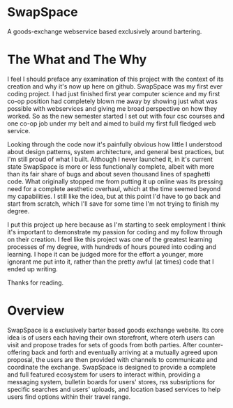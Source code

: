 SwapSpace
=========
A goods-exchange webservice based exclusively around bartering.

The What and The Why
====================
I feel I should preface any examination of this project with the context of its creation and why it's now up here on github. SwapSpace was my first ever coding project. I had just finished first year computer science and my first co-op position had completely blown me away by showing just what was possible with webservices and giving me broad perspective on how they worked. So as the new semester started I set out with four csc courses and one co-op job under my belt and aimed to build my first full fledged web service. 

Looking through the code now it's painfully obvious how little I understood about design patterns, system architecture, and general best practices, but I'm still proud of what I built. Although I never launched it, in it's current state SwapSpace is more or less functionally complete, albeit with more than its fair share of bugs and about seven thousand lines of spaghetti code. What originally stopped me from putting it up online was its pressing need for a complete aesthetic overhaul, which at the time seemed beyond my capabilities. I still like the idea, but at this point I'd have to go back and start from scratch, which I'll save for some time I'm not trying to finish my degree.

I put this project up here because as I'm starting to seek employment I think it's important to demonstrate my passion for coding and my follow through on their creation. I feel like this project was one of the greatest learning processes of my degree, with hundreds of hours poured into coding and learning. I hope it can be judged more for the effort a younger, more ignorant me put into it, rather than the pretty awful (at times) code that I ended up writing. 

Thanks for reading.


Overview
========
SwapSpace is a exclusively barter based goods exchange website. Its core idea is of users each having their own storefront, where oterh users can visit and propose trades for sets of goods from both parties. After counter-offering back and forth and eventually arriving at a mutually agreed upon proposal, the users are then provided with channels to communicate and coordinate the exchange. SwapSpace is designed to provide a complete and full featured ecosystem for users to interact within, providing a messaging system, bulletin boards for users' stores, rss subsriptions for specific searches and users' uploads, and location based services to help users find options within their travel range.
